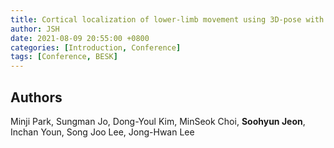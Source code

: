 ```yaml
---
title: Cortical localization of lower-limb movement using 3D-pose with MRI-compatible lowerlimb movement device
author: JSH
date: 2021-08-09 20:55:00 +0800
categories: [Introduction, Conference]
tags: [Conference, BESK]
---
```


## Authors
Minji Park, Sungman Jo, Dong-Youl Kim, MinSeok Choi, **Soohyun Jeon**, Inchan Youn, Song Joo Lee, Jong-Hwan Lee
